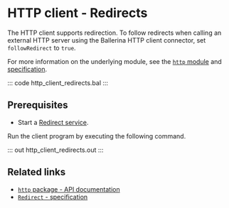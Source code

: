 # HTTP client - Redirects

The HTTP client supports redirection. To follow redirects when calling an external HTTP server using the Ballerina HTTP client connector, set `followRedirect` to `true`.

For more information on the underlying module, see the [`http` module](https://lib.ballerina.io/ballerina/http/latest/) and [specification](https://ballerina.io/spec/http/#2413-redirect).

::: code http_client_redirects.bal :::

## Prerequisites
- Start a [Redirect service](learn/by-example/http-service-redirects/).

Run the client program by executing the following command.

::: out http_client_redirects.out :::

## Related links
- [`http` package - API documentation](https://lib.ballerina.io/ballerina/http/latest/)
- [`Redirect` - specification](https://ballerina.io/spec/http/#2413-redirect)
